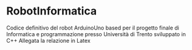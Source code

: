 # RobotInformatica
Codice definitivo del robot ArduinoUno based per il progetto finale di Informatica e programmazione presso Università di Trento
sviluppato in C++ 
Allegata la relazione in Latex
